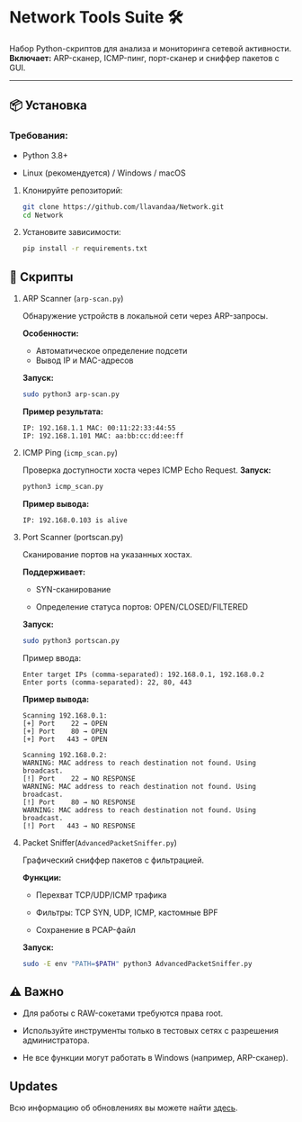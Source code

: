 # Network Tools Suite 🛠️

Набор Python-скриптов для анализа и мониторинга сетевой активности.  
**Включает:** ARP-сканер, ICMP-пинг, порт-сканер и сниффер пакетов с GUI.

---

## 📦 Установка

### Требования:

- Python 3.8+
  
- Linux (рекомендуется) / Windows / macOS

1. Клонируйте репозиторий:
   
   ```bash
   git clone https://github.com/llavandaa/Network.git
   cd Network
   ```
   
2. Установите зависимости:
   
   ```bash
   pip install -r requirements.txt
   ```
   
## 🚀 Скрипты

1. ARP Scanner (```arp-scan.py```)
   
   Обнаружение устройств в локальной сети через ARP-запросы.
   
   **Особенности:**
   
   - Автоматическое определение подсети
   - Вывод IP и MAC-адресов

   **Запуск:**
   
   ```bash
   sudo python3 arp-scan.py
   ```

   **Пример результата:**
   
   ```
   IP: 192.168.1.1 MAC: 00:11:22:33:44:55
   IP: 192.168.1.101 MAC: aa:bb:cc:dd:ee:ff
   ```
   
3. ICMP Ping (```icmp_scan.py```)

   Проверка доступности хоста через ICMP Echo Request.
   **Запуск:**
   
   ```bash
   python3 icmp_scan.py
   ```

   **Пример вывода:**
   
   ```
   IP: 192.168.0.103 is alive
   ```
   
5. Port Scanner (portscan.py)

   Сканирование портов на указанных хостах.
   
   **Поддерживает:**

   - SYN-сканирование

   - Определение статуса портов: OPEN/CLOSED/FILTERED

   **Запуск:**
   
   ```bash
   sudo python3 portscan.py
   ```
   
   Пример ввода:
   
   ```
   Enter target IPs (comma-separated): 192.168.0.1, 192.168.0.2
   Enter ports (comma-separated): 22, 80, 443
   ```

   **Пример вывода:**
   
   ```
   Scanning 192.168.0.1:
   [+] Port    22 → OPEN
   [+] Port    80 → OPEN
   [+] Port   443 → OPEN

   Scanning 192.168.0.2:
   WARNING: MAC address to reach destination not found. Using broadcast.
   [!] Port    22 → NO RESPONSE
   WARNING: MAC address to reach destination not found. Using broadcast.
   [!] Port    80 → NO RESPONSE
   WARNING: MAC address to reach destination not found. Using broadcast.
   [!] Port   443 → NO RESPONSE
   ```
   
7. Packet Sniffer(```AdvancedPacketSniffer.py```)
   
   Графический сниффер пакетов с фильтрацией.
   
   **Функции:**
   
   - Перехват TCP/UDP/ICMP трафика
     
   - Фильтры: TCP SYN, UDP, ICMP, кастомные BPF
     
   - Сохранение в PCAP-файл

   **Запуск:**
   
   ```bash
   sudo -E env "PATH=$PATH" python3 AdvancedPacketSniffer.py
   ```

   
   
## ⚠️ Важно

- Для работы с RAW-сокетами требуются права root.
  
- Используйте инструменты только в тестовых сетях с разрешения администратора.
  
- Не все функции могут работать в Windows (например, ARP-сканер).


## Updates

Всю информацию об обновлениях вы можете найти [здесь](https://github.com/llavandaa/Network/blob/main/Updates.md).
